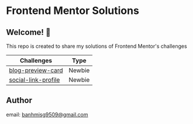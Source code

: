 # Frontend Mentor Solutions

## Welcome! 👋

This repo is created to share my solutions of Frontend Mentor's challenges

| Challenges                          | Type   |
| ----------------------------------- | ------ |
| [blog-preview-card](https://frontendmentor-solutions-xi.vercel.app/blog-preview-card) | Newbie |
| [social-link-profile](https://frontendmentor-solutions-xi.vercel.app/social-link-profile) | Newbie |

## Author

email: banhmisg9509@gmail.com
